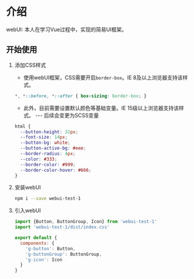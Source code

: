 # 介绍
 webUI: 本人在学习Vue过程中，实现的简易UI框架。

## 开始使用

1. 添加CSS样式

   + 使用webUI框架，CSS需要开启`border-box`。IE 8及以上浏览器支持该样式。

   ```css
   *, *::before, *::after { box-sizing: border-box; }
   ```

   + 此外，目前需要设置默认颜色等基础变量。IE 15级以上浏览器支持该样式。 --- 后续会变更为SCSS变量

   ```css
   html {
     --button-height: 32px;
     --font-size: 14px;
     --button-bg: white;
     --button-active-bg: #eee;
     --border-radius: 4px;
     --color: #333;
     --border-color: #999;
     --border-color-hover: #666;
   }
   ```

2. 安装webUI

   ```bash
   npm i --save webui-test-1
   ```

3. 引入webUI

   ```js
   import {Button, ButtonGroup, Icon} from 'webui-test-1'
   import 'webui-test-1/dist/index.css'
   
   export default {
     components: {
       'g-button': Button,
       'g-buttonGroup': ButtonGroup,
       'g-icon': Icon
     }
   }
   ```
